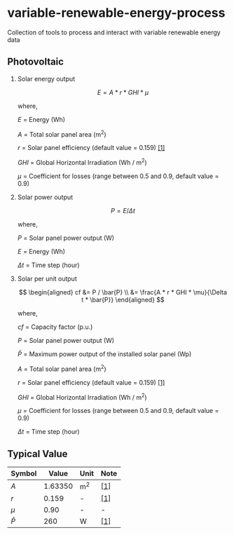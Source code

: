 # variable-renewable-energy-process

Collection of tools to process and interact with variable renewable energy data

## Photovoltaic

1. Solar energy output

    $$
    E = A * r * GHI * \mu
    $$

    where,

    $E$ = Energy (Wh)

    $A$ = Total solar panel area (m<sup>2</sup>)

    $r$ = Solar panel efficiency (default value = 0.159) [[1]][Osama Ayadi, 2022]

    $GHI$ = Global Horizontal Irradiation (Wh / m<sup>2</sup>)

    $\mu$ = Coefficient for losses (range between 0.5 and 0.9, default value = 0.9)

1. Solar power output

    $$
    P = E / \Delta t
    $$

    where,

    $P$ = Solar panel power output (W)

    $E$ = Energy (Wh)

    $\Delta t$ = Time step (hour)

1. Solar per unit output

    $$
    \begin{aligned}
    cf &= P / \bar{P}
    \\
    &= \frac{A * r * GHI * \mu}{\Delta t * \bar{P}}
    \end{aligned}
    $$

    where,

    $cf$ = Capacity factor (p.u.)

    $P$ = Solar panel power output (W)

    $\bar{P}$ = Maximum power output of the installed solar panel (Wp)

    $A$ = Total solar panel area (m<sup>2</sup>)

    $r$ = Solar panel efficiency (default value = 0.159) [[1]][Osama Ayadi, 2022]

    $GHI$ = Global Horizontal Irradiation (Wh / m<sup>2</sup>)

    $\mu$ = Coefficient for losses (range between 0.5 and 0.9, default value = 0.9)

    $\Delta t$ = Time step (hour)

## Typical Value

| Symbol    | Value         | Unit          | Note                                  |
| --------- | ------------- | --------------| ------------------------------------- |
| $A$       | 1.63350       | m<sup>2</sup> | [[1]][Osama Ayadi, 2022]              |
| $r$       | 0.159         | -             | [[1]][Osama Ayadi, 2022]              |
| $\mu$     | 0.90          | -             | -                                     |
| $\bar{P}$ | 260           | W             | [[1]][Osama Ayadi, 2022]              |

[Osama Ayadi, 2022]: https://doi.org/10.1016/j.egyr.2022.06.12

<!-- NOTE: this markdown can be rendered using `pandoc README.md -o README.pdf`-->
